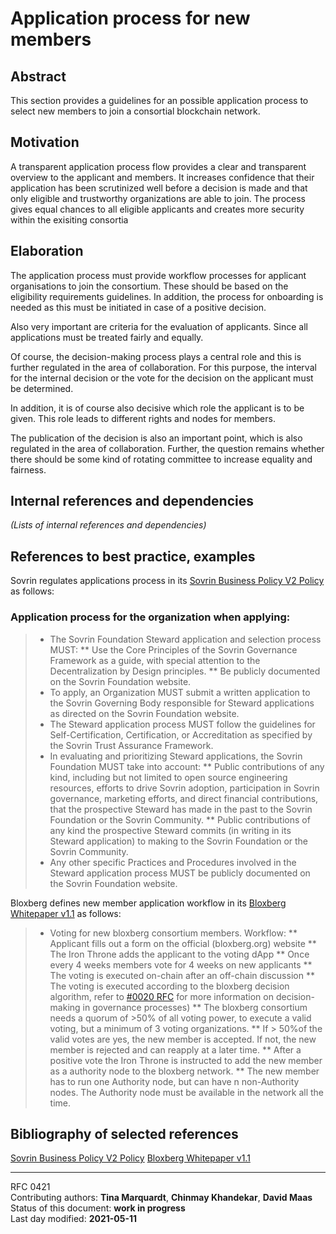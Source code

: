 # Application process for new members

## Abstract

This section provides a guidelines for an possible application process to select new members to join a consortial blockchain network.
    
## Motivation

A transparent application process flow provides a clear and transparent overview to the applicant and members. It increases confidence that their application has been scrutinized well before a decision is made and that only eligible and trustworthy organizations are able to join.
The process gives equal chances to all eligible applicants and creates more security within the exisiting consortia
 
## Elaboration

 The application process must provide workflow processes for applicant organisations to join the consortium. These should be based on the eligibility requirements guidelines. In addition, the process for onboarding is needed as this must be initiated in case of a positive decision.

Also very important are criteria for the evaluation of applicants. Since all applications must be treated fairly and equally.

Of course, the decision-making process plays a central role and this is further regulated in the area of collaboration. For this purpose, the interval for the internal decision or the vote for the decision on the applicant must be determined.

In addition, it is of course also decisive which role the applicant is to be given. This role leads to different rights and nodes for members.

The publication of the decision is also an important point, which is also regulated in the area of collaboration. Further, the question remains whether there should be some kind of rotating committee to increase equality and fairness.  

## Internal references and dependencies

*(Lists of internal references and dependencies)*
    
## References to best practice, examples  

Sovrin regulates applications process in its [Sovrin Business Policy V2 Policy](https://sovrin.org/wp-content/uploads/Sovrin-Steward-Business-Policies-V2.pdf) as follows:

### Application process for the organization when applying:
> * The Sovrin Foundation Steward application and selection process MUST:
>   ** Use the Core Principles of the Sovrin Governance Framework as a guide, with special attention to the Decentralization by Design principles.
>   ** Be publicly documented on the Sovrin Foundation website.
> * To apply, an Organization MUST submit a written application to the Sovrin Governing Body responsible for Steward applications as directed on the Sovrin Foundation website.
> * The Steward application process MUST follow the guidelines for Self-Certification, Certification, or Accreditation as specified by the Sovrin Trust Assurance Framework.
> * In evaluating and prioritizing Steward applications, the Sovrin Foundation MUST take into account:
>   ** Public contributions of any kind, including but not limited to open source engineering resources, efforts to drive Sovrin adoption, participation in Sovrin governance, marketing efforts, and direct financial contributions, that the prospective Steward has made in the past to the Sovrin Foundation or the Sovrin Community.
>   ** Public contributions of any kind the prospective Steward commits (in writing in its Steward application) to making to the Sovrin Foundation or the Sovrin Community.
> * Any other specific Practices and Procedures involved in the Steward application process MUST be publicly documented on the Sovrin Foundation website.

Bloxberg defines new member application workflow in its [Bloxberg Whitepaper v1.1](https://bloxberg.org/wp-content/uploads/2020/02/bloxberg_whitepaper_1.1.pdf) as follows:
> * Voting for new bloxberg consortium members. Workflow:
>   ** Applicant fills out a form on the official (bloxberg.org) website
>   ** The Iron Throne adds the applicant to the voting dApp
>   ** Once every 4 weeks members vote for 4 weeks on new applicants
>   ** The voting is executed on-chain after an off-chain discussion
>   ** The voting is executed according to the bloxberg decision algorithm, refer to [#0020 RFC](https://github.com/internet-sicherheit/eco-blockchain-governance/issues/44) for more information on decision-making in governance processes)
>   ** The bloxberg consortium needs a quorum of >50% of all voting power, to execute a valid voting, but a minimum of 3 voting organizations.
>   ** If > 50%of the valid votes are yes, the new member is accepted. If not, the new member is rejected and can reapply at a later time.
>   ** After a positive vote the Iron Throne is instructed to add the new member as a authority node to the bloxberg network.
>   ** The new member has to run one Authority node, but can have n non-Authority nodes. The Authority node must be available in the network all the time.
 
	
## Bibliography of selected references

[Sovrin Business Policy V2 Policy](https://sovrin.org/wp-content/uploads/Sovrin-Steward-Business-Policies-V2.pdf)
[Bloxberg Whitepaper v1.1](https://bloxberg.org/wp-content/uploads/2020/02/bloxberg_whitepaper_1.1.pdf)

________

RFC 0421       
Contributing authors: **Tina Marquardt**, **Chinmay Khandekar**, **David Maas**   
Status of this document: **work in progress**   
Last day modified: **2021-05-11**